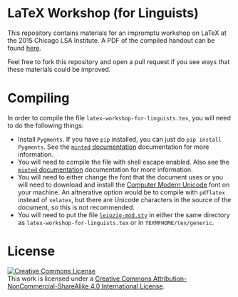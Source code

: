 # LaTeX Workshop (for Linguists)

This repository contains materials for an impromptu workshop on LaTeX at the 2015 Chicago LSA Institute. A PDF of the compiled handout can be found [here][handout].

Feel free to fork this repository and open a pull request if you see ways that these materials could be improved.

# Compiling

In order to compile the file `latex-workshop-for-linguists.tex`, you will need to do the following things:

* Install `Pygments`. If you have `pip` installed, you can just do `pip install Pygments`. See the [`minted` documentation][minted] documentation for more information.
* You will need to compile the file with shell escape enabled. Also see the [`minted` documentation][minted] documentation for more information.
* You will need to either change the font that the document uses or you will need to download and install the [Computer Modern Unicode][cm-unicode] font on your machine. An altnerative option would be to compile with `pdflatex` instead of `xelatex`, but there are Unicode characters in the source of the document, so this is not recommended.
* You will need to put the file [`leipzig-mod.sty`][leipzig-mod] in either the same directory as `latex-workshop-for-linguists.tex` or in `TEXMFHOME/tex/generic`.

# License

<a rel="license" href="http://creativecommons.org/licenses/by-nc-sa/4.0/"><img alt="Creative Commons License" style="border-width:0" src="https://i.creativecommons.org/l/by-nc-sa/4.0/88x31.png" /></a><br />This work is licensed under a <a rel="license" href="http://creativecommons.org/licenses/by-nc-sa/4.0/">Creative Commons Attribution-NonCommercial-ShareAlike 4.0 International License</a>.

[handout]: http://adamliter.org/content/LaTeX/latex-workshop-for-linguists.pdf
[minted]: http://texdoc.net/texmf-dist/doc/latex/minted/minted.pdf
[cm-unicode]: http://sourceforge.net/projects/cm-unicode/
[leipzig-mod]: https://raw.githubusercontent.com/adamliter/TeXnology/master/TEXMFHOME/tex/generic/leipzig-mod.sty
